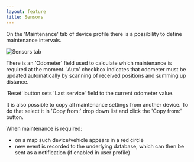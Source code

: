 ```yaml
---
layout: feature
title: Sensors
---
```


On the 'Maintenance' tab of device profile there is a possibility to define maintenance intervals.

![Sensors tab](http://i62.tinypic.com/2dlp06q.png)

There is an 'Odometer' field used to calculate which maintenance is required at the moment. 'Auto' checkbox indicates that odometer must be updated automatically by scanning of received positions and summing up distance.

'Reset' button sets 'Last service' field to the current odometer value.

It is also possible to copy all maintenance settings from another device. To do that select it in 'Copy from:' drop down list and click the 'Copy from:' button.

When maintenance is required: 

* on a map such device/vehicle appears in a red circle
* new event is recorded to the underlying database, which can then be sent as a notification (if enabled in user profile)
